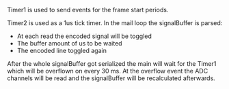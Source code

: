 
Timer1 is used to send events for the frame start periods.

Timer2 is used as a 1us tick timer. 
In the mail loop the signalBuffer is parsed:
- At each read the encoded signal will be toggled
- The buffer amount of us to be waited
- The encoded line toggled again

After the whole signalBuffer got serialized the main will wait for the Timer1 which will be overflown on every 30 ms. At the overflow event the ADC channels will be read and the signalBuffer will be recalculated afterwards.

